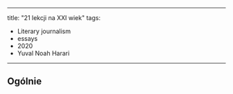 
---
title: "21 lekcji na XXI wiek"
tags: 
- Literary journalism
- essays
- 2020
- Yuval Noah Harari
---

## Ogólnie


